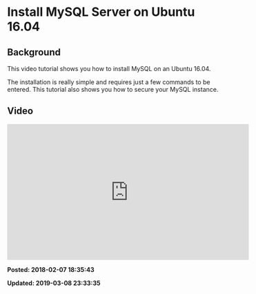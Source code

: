 # Install MySQL Server on Ubuntu 16.04

## Background

This video tutorial shows you how to install MySQL on an Ubuntu 16.04. 

The installation is really simple and requires just a few commands to be entered. This tutorial also shows you how to secure your MySQL instance. 

## Video 

<iframe width="560" height="315" src="https://www.youtube.com/embed/ftRi8dUbhsk" frameborder="0" allow="autoplay; encrypted-media" allowfullscreen></iframe>

**Posted: 2018-02-07 18:35:43** 

**Updated: 2019-03-08 23:33:35** 

